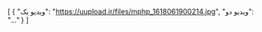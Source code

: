 [
  {
    "ویدیو یک": "https://uupload.ir/files/mphp_1618061900214.jpg",
    "ویدیو دو": "..."
  }
]
